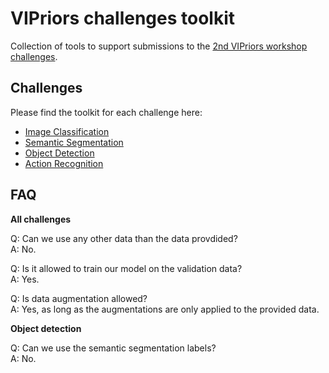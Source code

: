# VIPriors challenges toolkit
Collection of tools to support submissions to the [2nd VIPriors workshop challenges](https://vipriors.github.io/challenges/).

## Challenges

Please find the toolkit for each challenge here:

- [Image Classification](image-classification/)
- [Semantic Segmentation](semantic-segmentation/)
- [Object Detection](object-detection/)
- [Action Recognition](action-recognition/)

## FAQ

**All challenges**

Q: Can we use any other data than the data provdided?<br />
A: No.

Q: Is it allowed to train our model on the validation data?<br />
A: Yes.

Q: Is data augmentation allowed?<br />
A: Yes, as long as the augmentations are only applied to the provided data.

**Object detection**

Q: Can we use the semantic segmentation labels?<br />
A: No.
